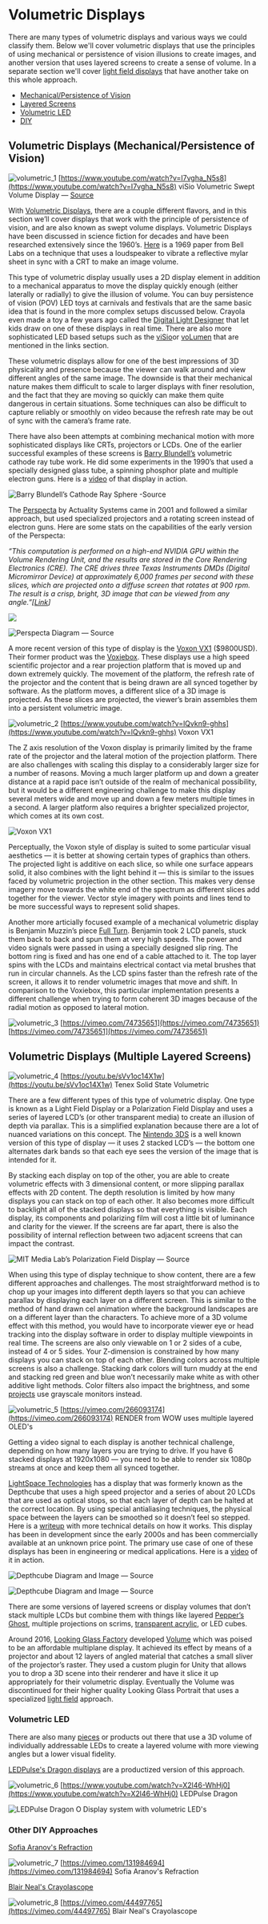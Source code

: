 # Volumetric Displays

There are many types of volumetric displays and various ways we could classify them. Below we'll cover volumetric displays that use the principles of using mechanical or persistence of vision illusions to create images, and another version that uses layered screens to create a sense of volume. In a separate section we'll cover [light field displays](light-field-displays.md) that have another take on this whole approach.

* [Mechanical/Persistence of Vision](volumetric.md#2929)
* [Layered Screens](volumetric.md#c28e)
* [Volumetric LED](volumetric.md#volumetric-led)
* [DIY](volumetric.md#undefined)

## Volumetric Displays (Mechanical/Persistence of Vision) <a href="#2929" id="2929"></a>



![volumetric_1](../../video_embed_images/volumetric_1.jpg) [https://www.youtube.com/watch?v=I7vgha_N5s8](https://www.youtube.com/watch?v=I7vgha_N5s8)
viSio Volumetric Swept Volume Display — [Source](https://www.youtube.com/watch?v=I7vgha\_N5s8)


With [Volumetric Displays](https://en.wikipedia.org/wiki/Volumetric\_display), there are a couple different flavors, and in this section we’ll cover displays that work with the principle of persistence of vision, and are also known as swept volume displays. Volumetric Displays have been discussed in science fiction for decades and have been researched extensively since the 1960’s. [Here](http://ieeexplore.ieee.org/stamp/stamp.jsp?arnumber=5213672) is a 1969 paper from Bell Labs on a technique that uses a loudspeaker to vibrate a reflective mylar sheet in sync with a CRT to make an image volume.

This type of volumetric display usually uses a 2D display element in addition to a mechanical apparatus to move the display quickly enough (either laterally or radially) to give the illusion of volume. You can buy persistence of vision (POV) LED toys at carnivals and festivals that are the same basic idea that is found in the more complex setups discussed below. Crayola even made a toy a few years ago called the [Digital Light Designer](https://www.youtube.com/watch?v=WrQd4UrT6qk) that let kids draw on one of these displays in real time. There are also more sophisticated LED based setups such as the [viSio](http://maxmali.com/visio/)or [voLumen](http://maxmali.com/volumen/) that are mentioned in the links section.

These volumetric displays allow for one of the best impressions of 3D physicality and presence because the viewer can walk around and view different angles of the same image. The downside is that their mechanical nature makes them difficult to scale to larger displays with finer resolution, and the fact that they are moving so quickly can make them quite dangerous in certain situations. Some techniques can also be difficult to capture reliably or smoothly on video because the refresh rate may be out of sync with the camera’s frame rate.

There have also been attempts at combining mechanical motion with more sophisticated displays like CRTs, projectors or LCDs. One of the earlier successful examples of these screens is [Barry Blundell’s](http://www.barrygblundell.com/Books-and-Reviews.html) volumetric cathode ray tube work. He did some experiments in the 1990’s that used a specially designed glass tube, a spinning phosphor plate and multiple electron guns. Here is a [video](https://www.youtube.com/watch?v=GJ2zuUh469k) of that display in action.

![Barry Blundell’s Cathode Ray Sphere -Source](https://miro.medium.com/max/1400/1\*JwIoCSmYmm538Z4opB5HTA.png)

The [Perspecta](https://www.youtube.com/watch?v=8KaQmn2VTzs) by Actuality Systems came in 2001 and followed a similar approach, but used specialized projectors and a rotating screen instead of electron guns. Here are some stats on the capabilities of the early version of the Perspecta:

_“This computation is performed on a high-end NVIDIA GPU within the Volume Rendering Unit, and the results are stored in the Core Rendering Electronics (CRE). The CRE drives three Texas Instruments DMDs (Digital Micromirror Device) at approximately 6,000 frames per second with these slices, which are projected onto a diffuse screen that rotates at 900 rpm. The result is a crisp, bright, 3D image that can be viewed from any angle.”\[_[_Link_](http://thefutureofthings.com/3029-the-return-of-the-3d-crystal-ball/)_]_

![](https://miro.medium.com/max/728/1\*nVOl6EM5Bnnz74b23\_XOXg.gif)

![Perspecta Diagram — Source](https://miro.medium.com/max/636/1\*tdOOqzg\_3jznksOmCTjxJg.jpeg)

A more recent version of this type of display is the [Voxon VX1](https://voxon.co/products/) ($9800USD). Their former product was the [Voxiebox](https://www.youtube.com/watch?v=hi1UiGr6Iow). These displays use a high speed scientific projector and a rear projection platform that is moved up and down extremely quickly. The movement of the platform, the refresh rate of the projector and the content that is being drawn are all synced together by software. As the platform moves, a different slice of a 3D image is projected. As these slices are projected, the viewer’s brain assembles them into a persistent volumetric image.

![volumetric_2](../../video_embed_images/volumetric_2.jpg) [https://www.youtube.com/watch?v=lQvkn9-ghhs](https://www.youtube.com/watch?v=lQvkn9-ghhs)
Voxon VX1


The Z axis resolution of the Voxon display is primarily limited by the frame rate of the projector and the lateral motion of the projection platform. There are also challenges with scaling this display to a considerably larger size for a number of reasons. Moving a much larger platform up and down a greater distance at a rapid pace isn’t outside of the realm of mechanical possibility, but it would be a different engineering challenge to make this display several meters wide and move up and down a few meters multiple times in a second. A larger platform also requires a brighter specialized projector, which comes at its own cost.

![Voxon VX1](../../.gitbook/assets/VX1\_PRODUCT\_SHOT-web-1024x836-e1591252255911.jpg)

Perceptually, the Voxon style of display is suited to some particular visual aesthetics — it is better at showing certain types of graphics than others. The projected light is additive on each slice, so while one surface appears solid, it also combines with the light behind it — this is similar to the issues faced by volumetric projection in the other section. This makes very dense imagery move towards the white end of the spectrum as different slices add together for the viewer. Vector style imagery with points and lines tend to be more successful ways to represent solid shapes.

Another more articially focused example of a mechanical volumetric display is Benjamin Muzzin’s piece [Full Turn](https://vimeo.com/74735651). Benjamin took 2 LCD panels, stuck them back to back and spun them at very high speeds. The power and video signals were passed in using a specially designed slip ring. The bottom ring is fixed and has one end of a cable attached to it. The top layer spins with the LCDs and maintains electrical contact via metal brushes that run in circular channels. As the LCD spins faster than the refresh rate of the screen, it allows it to render volumetric images that move and shift. In comparison to the Voxiebox, this particular implementation presents a different challenge when trying to form coherent 3D images because of the radial motion as opposed to lateral motion.

![volumetric_3](../../video_embed_images/volumetric_3.jpg) [https://vimeo.com/74735651](https://vimeo.com/74735651)
[https://vimeo.com/74735651](https://vimeo.com/74735651)


## Volumetric Displays (Multiple Layered Screens) <a href="#c28e" id="c28e"></a>

![volumetric_4](../../video_embed_images/volumetric_4.jpg) [https://youtu.be/sVv1oc14X1w](https://youtu.be/sVv1oc14X1w)
Tenex Solid State Volumetric


There are a few different types of this type of volumetric display. One type is known as a Light Field Display or a Polarization Field Display and uses a series of layered LCD’s (or other transparent media) to create an illusion of depth via parallax. This is a simplified explanation because there are a lot of nuanced variations on this concept. The [Nintendo 3DS](http://www.tomsguide.com/us/Nintendo-3DS-3D-Glasses-DS,news-6237.html) is a well known version of this type of display — it uses 2 stacked LCD’s — the bottom one alternates dark bands so that each eye sees the version of the image that is intended for it.

By stacking each display on top of the other, you are able to create volumetric effects with 3 dimensional content, or more slipping parallax effects with 2D content. The depth resolution is limited by how many displays you can stack on top of each other. It also becomes more difficult to backlight all of the stacked displays so that everything is visible. Each display, its components and polarizing film will cost a little bit of luminance and clarity for the viewer. If the screens are far apart, there is also the possibility of internal reflection between two adjacent screens that can impact the contrast.



![MIT Media Lab’s Polarization Field Display — Source](https://miro.medium.com/max/1400/1\*nYBwydNkAEckkCXySMr5uA.jpeg)

When using this type of display technique to show content, there are a few different approaches and challenges. The most straightforward method is to chop up your images into different depth layers so that you can achieve parallax by displaying each layer on a different screen. This is similar to the method of hand drawn cel animation where the background landscapes are on a different layer than the characters. To achieve more of a 3D volume effect with this method, you would have to incorporate viewer eye or head tracking into the display software in order to display multiple viewpoints in real time. The screens are also only viewable on 1 or 2 sides of a cube, instead of 4 or 5 sides. Your Z-dimension is constrained by how many displays you can stack on top of each other. Blending colors across multiple screens is also a challenge. Stacking dark colors will turn muddy at the end and stacking red green and blue won’t necessarily make white as with other additive light methods. Color filters also impact the brightness, and some [projects](http://displayblocks.org/diycompressivedisplays/polarizationfields/) use grayscale monitors instead.

![volumetric_5](../../video_embed_images/volumetric_5.jpg) [https://vimeo.com/266093174](https://vimeo.com/266093174)
RENDER from WOW uses multiple layered OLED's


Getting a video signal to each display is another technical challenge, depending on how many layers you are trying to drive. If you have 6 stacked displays at 1920x1080 — you need to be able to render six 1080p streams at once and keep them all synced together.

[LightSpace Technologies](http://www.lightspace3d.com/multi-planar-3d-volumetric-imaging.html) has a display that was formerly known as the Depthcube that uses a high speed projector and a series of about 20 LCDs that are used as optical stops, so that each layer of depth can be halted at the correct location. By using special antialiasing techniques, the physical space between the layers can be smoothed so it doesn’t feel so stepped. Here is a [writeup](http://www.photonics.com/Article.aspx?AID=58372) with more technical details on how it works. This display has been in development since the early 2000s and has been commercially available at an unknown price point. The primary use case of one of these displays has been in engineering or medical applications. Here is a [video](https://www.youtube.com/watch?v=RAasdH10Irg) of it in action.



![Depthcube Diagram and Image — Source](https://miro.medium.com/max/904/1\*FJhy53OhLkPlfunvN-b5HQ.jpeg)

![Depthcube Diagram and Image — Source](https://miro.medium.com/max/1192/1\*3YbKWdKqdLJM-33N19A3CQ.jpeg)

There are some versions of layered screens or display volumes that don’t stack multiple LCDs but combine them with things like layered [Pepper’s Ghost](https://vimeo.com/110670658), multiple projections on scrims, [transparent acrylic](http://blairneal.com/portfolio\_page/crayolascope/), or LED cubes.

Around 2016, [Looking Glass Factory](https://lookingglassfactory.com/) developed [Volume](https://www.youtube.com/watch?v=Jv\_OEY2P8MA) which was poised to be an affordable multiplane display. It achieved its effect by means of a projector and about 12 layers of angled material that catches a small sliver of the projector’s raster. They used a custom plugin for Unity that allows you to drop a 3D scene into their renderer and have it slice it up appropriately for their volumetric display. Eventually the Volume was discontinued for their higher quality Looking Glass Portrait that uses a specialized [light field](light-field-displays.md) approach.

### Volumetric LED

There are also many [pieces](http://random-international.com/work/future-self/) or products out there that use a 3D volume of individually addressable LEDs to create a layered volume with more viewing angles but a lower visual fidelity.

[LEDPulse's Dragon displays](https://www.ledpulse.com/work-with-us/the-body-of-the-dragon) are a productized version of this approach.

![volumetric_6](../../video_embed_images/volumetric_6.jpg) [https://www.youtube.com/watch?v=X2l46-WhHj0](https://www.youtube.com/watch?v=X2l46-WhHj0)
LEDPulse Dragon


![LEDPulse Dragon O Display system with volumetric LED's](../../.gitbook/assets/5e8cd4a4af937369148b2f0e\_WEBSiTE%20LEDPULSE%20.jpg)

### Other DIY Approaches

[Sofia Aranov's Refraction](https://www.sofiaaronov.com/refraction)

![volumetric_7](../../video_embed_images/volumetric_7.jpg) [https://vimeo.com/131984694](https://vimeo.com/131984694)
Sofia Aranov's Refraction


[Blair Neal's Crayolascope](https://makezine.com/2012/06/25/crayolascope-an-analog-depth-display/)

![volumetric_8](../../video_embed_images/volumetric_8.jpg) [https://vimeo.com/44497765](https://vimeo.com/44497765)
Blair Neal's Crayolascope


